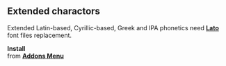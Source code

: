 Extended charactors
---

Extended Latin-based, Cyrillic-based, Greek and IPA phonetics need [**Lato**](http://www.latofonts.com/) font files replacement.  

**Install**  
from [**Addons Menu**](https://github.com/rern/RuneAudio_Addons)  
